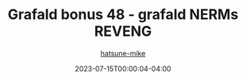 ---
title: "Grafald bonus 48 - grafald NERMs REVENG"
type: "image"
date: 2023-07-15T00:00:04-04:00
draft: false
categories:
- blog
- projects
- grafald
image_path: "../img/2023/bonus_48.png"
alt_text: ""
author: "[hatsune-mike](https://cohost.org/hatsune-mike)"
---